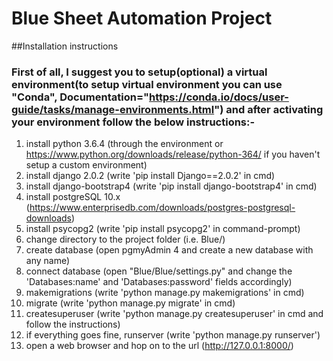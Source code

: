 # Blue Sheet Automation Project
##Installation instructions

### First of all, I suggest you to setup(optional) a virtual environment(to setup virtual environment you can use "Conda", Documentation="https://conda.io/docs/user-guide/tasks/manage-environments.html") and after activating your environment follow the below instructions:-


1.  install python 3.6.4 (through the environment or https://www.python.org/downloads/release/python-364/ if you haven't setup a custom environment)
2.  install django 2.0.2 (write 'pip install Django==2.0.2' in cmd)
3.  install django-bootstrap4 (write 'pip install django-bootstrap4' in cmd)
4.  install postgreSQL 10.x (https://www.enterprisedb.com/downloads/postgres-postgresql-downloads)
5.  install psycopg2 (write 'pip install psycopg2' in command-prompt)
6.  change directory to the project folder (i.e. Blue/)
7.  create database (open pgmyAdmin 4 and create a new database with any name)
8.  connect database (open "Blue/Blue/settings.py" and change the 'Databases:name' and 'Databases:password' fields accordingly)
9.  makemigrations (write 'python manage.py makemigrations' in cmd)
10. migrate (write 'python manage.py migrate' in cmd)
11. createsuperuser (write 'python manage.py createsuperuser' in cmd and follow the instructions)
12. if everything goes fine, runserver (write 'python manage.py runserver')
13. open a web browser and hop on to the url (http://127.0.0.1:8000/)
